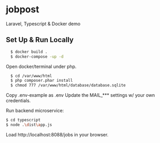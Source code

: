 
# jobpost

Laravel, Typescript &amp; Docker demo




## Set Up & Run Locally

```bash
  $ docker build .
  $ docker-compose -up -d
```
Open docker/terminal under php.

```bash
  $ cd /var/www/html
  $ php composer.phar install
  $ chmod 777 /var/www/html/database/database.sqlite
```
Copy .env-example as .env
Update the MAIL_*** settings w/ your own credentials.

Run backend microservice:
```bash
$ cd typescript
$ node .\dist\app.js
```
Load http://localhost:8088/jobs in your browser.